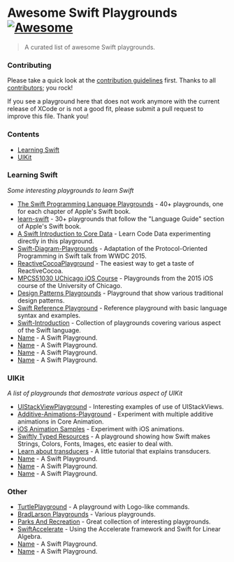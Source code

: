# Awesome Swift Playgrounds [![Awesome](https://cdn.rawgit.com/sindresorhus/awesome/d7305f38d29fed78fa85652e3a63e154dd8e8829/media/badge.svg)](https://github.com/sindresorhus/awesome)
> A curated list of awesome Swift playgrounds.
    
### Contributing

Please take a quick look at the [contribution guidelines](https://github.com/uraimo/awesome-swift-playgrounds/blob/master/CONTRIBUTING.md) first. Thanks to all [contributors](https://github.com/uraimo/awesome-swift-playgrounds/graphs/contributors); you rock!

If you see a playground here that does not work anymore with the current release of XCode or is not a good fit, please submit a pull request to improve this file. Thank you!

### Contents

- [Learning Swift](#learning)
- [UIKit](#uikit)

### Learning Swift
*Some interesting playgrounds to learn Swift*

* [The Swift Programming Language Playgrounds](https://github.com/danielpi/Swift-Playgrounds) - 40+ playgrounds, one for each chapter of Apple's Swift book.
* [learn-swift](https://github.com/nettlep/learn-swift) - 30+ playgrounds that follow the "Language Guide" section of Apple's Swift book.
* [A Swift Introduction to Core Data](https://github.com/andyshep/CoreDataPlayground) - Learn Code Data experimenting directly in this playground.
* [Swift-Diagram-Playgrounds](https://github.com/alskipp/Swift-Diagram-Playgrounds) - Adaptation of the Protocol-Oriented Programming in Swift talk from WWDC 2015.
* [ReactiveCocoaPlayground](https://github.com/nikita-leonov/ReactiveCocoaPlayground) - The easiest way to get a taste of ReactiveCocoa.
* [MPCS51030 UChicago iOS Course](https://github.com/uchicago-mobi/MPCS51032-2015-Spring-Playgrounds) - Playgrounds from the 2015 iOS course of the University of Chicago.
* [Design Patterns Playgrounds](https://github.com/ihrd/Design-Patterns-Playground) - Playground that show various traditional design patterns.
* [Swift Reference Playground](https://github.com/sivragav/swift-reference-pg) - Reference playground with basic language syntax and examples.
* [Swift-Introduction](https://github.com/cnoon/Swift-Introduction) - Collection of playgrounds covering various aspect of the Swift language.
* [Name](https://) - A Swift Playground.
* [Name](https://) - A Swift Playground.
* [Name](https://) - A Swift Playground.
* [Name](https://) - A Swift Playground.

### UIKit
*A list of playgrounds that demostrate various aspect of UIKit*

* [UIStackViewPlayground](https://github.com/dasdom/UIStackViewPlayground) - Interesting examples of use of UIStackViews.                                                    
* [Additive-Animations-Playground](https://github.com/d-ronnqvist/Additive-Animations-Playground) - Experiment with multiple additive animations in Core Animation.
* [iOS Animation Samples](https://github.com/JakeLin/iOSAnimationSample) - Experiment with iOS animations.
* [Swiftly Typed Resources](https://github.com/jstart/Swiftly-Typed-Resources) - A playground showing how Swift makes Strings, Colors, Fonts, Images, etc easier to deal with.
* [Learn about transducers](https://github.com/mbrandonw/learn-transducers-playground) - A little tutorial that explains transducers.
* [Name](https://) - A Swift Playground.
* [Name](https://) - A Swift Playground.
* [Name](https://) - A Swift Playground.

### Other

* [TurtlePlayground](https://github.com/dimsumthinking/TurtlePlayground) - A playground with Logo-like commands.
* [BradLarson Playgrounds](https://github.com/BradLarson/PersonalSwiftPlaygrounds) - Various playgrounds.
* [Parks And Recreation](https://github.com/zwaldowski/ParksAndRecreation) - Great collection of interesting playgrounds.
* [SwiftAccelerate](https://github.com/haginile/SwiftAccelerate) - Using the Accelerate framework and Swift for Linear Algebra.
* [Name](https://) - A Swift Playground.
* [Name](https://) - A Swift Playground.
